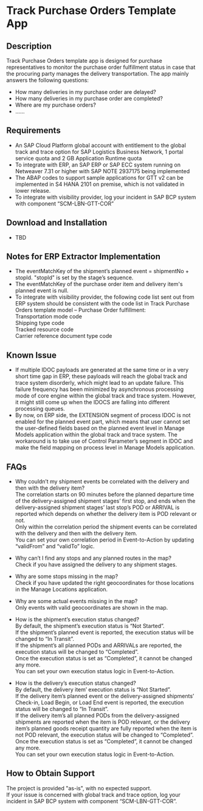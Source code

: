 # Track Purchase Orders Template App

## Description
Track Purchase Orders template app is designed for purchase representatives to monitor the purchase order fulfillment status in case that the procuring party manages the delivery transportation. The app mainly answers the following questions:</br>
* How many deliveries in my purchase order are delayed?
* How many deliveries in my purchase order are completed?
* Where are my purchase orders?
* ……  

## Requirements
* An SAP Cloud Platform global account with entitlement to the global track and trace option for SAP Logistics Business Network, 1 portal service quota and 2 GB Application Runtime quota
* To integrate with ERP, an SAP ERP or SAP ECC system running on Netweaver 7.31 or higher with SAP NOTE 2937175 being implemented
* The ABAP codes to support sample applications for GTT v2 can be implemented in S4 HANA 2101 on premise, which is not validated in lower release.
* To integrate with visibility provider, log your incident in SAP BCP system with component “SCM-LBN-GTT-COR”</br>

## Download and Installation
* TBD

## Notes for ERP Extractor Implementation
* The eventMatchKey of the shipment’s planned event = shipmentNo + stopId. "stopId" is set by the stage’s sequence.</br>
* The eventMatchKey of the purchase order item and delivery item's planned event is null.</br>
* To integrate with visibility provider, the following code list sent out from ERP system should be consistent with the code list in Track Purchase Orders template model – Purchase Order fulfillment:</br>
Transportation mode code </br>
Shipping type code </br>
Tracked resource code </br>
Carrier reference document type code </br>

## Known Issue
* If multiple IDOC payloads are generated at the same time or in a very short time gap in ERP, these payloads will reach the global track and trace system disorderly, which might lead to an update failure. This failure frequency has been minimized by asynchronous processing mode of core engine within the global track and trace system. However, it might still come up when the IDOCS are falling into different processing queues.</br>
* By now, on ERP side, the EXTENSION segment of process IDOC is not enabled for the planned event part, which means that user cannot set the user-defined fields based on the planned event level in Manage Models application within the global track and trace system. The workaround is to take use of Control Parameter’s segment in IDOC and make the field mapping on process level in Manage Models application.</br>

## FAQs
* Why couldn’t my shipment events be correlated with the delivery and then with the delivery item?</br>
The correlation starts on 90 minutes before the planned departure time of the delivery-assigned shipment stages’ first stop, and ends when the delivery-assigned shipment stages’ last stop’s POD or ARRIVAL is reported which depends on whether the delivery item is POD relevant or not.</br>
Only within the correlation period the shipment events can be correlated with the delivery and then with the delivery item.</br>
You can set your own correlation period in Event-to-Action by updating “validFrom” and “validTo” logic.</br>

* Why can’t I find any stops and any planned routes in the map?</br>
Check if you have assigned the delivery to any shipment stages.</br>

* Why are some stops missing in the map?</br>
Check if you have updated the right geocoordinates for those locations in the Manage Locations application.</br>

* Why are some actual events missing in the map?</br>
Only events with valid geocoordinates are shown in the map.</br>

* How is the shipment’s execution status changed?</br>
By default, the shipment’s execution status is “Not Started”.</br>
If the shipment’s planned event is reported, the execution status will be changed to “In Transit”.</br>
If the shipment’s all planned PODs and ARRIVALs are reported, the execution status will be changed to “Completed”.</br>
Once the execution status is set as “Completed”, it cannot be changed any more.</br>
You can set your own execution status logic in Event-to-Action.</br>

* How is the delivery’s execution status changed?</br>
By default, the delivery item’ execution status is “Not Started”.</br>
If the delivery item’s planned event or the delivery-assigned shipments’ Check-in, Load Begin, or Load End event is reported, the execution status will be changed to “In Transit”.</br>
If the delivery item’s all planned PODs from the delivery-assigned shipments are reported when the item is POD relevant, or the delivery item’s planned goods receipt quantity are fully reported when the item is not POD relevant, the execution status will be changed to “Completed”. </br>
Once the execution status is set as “Completed”, it cannot be changed any more. </br>
You can set your own execution status logic in Event-to-Action. </br>

## How to Obtain Support
The project is provided "as-is", with no expected support. </br>
If your issue is concerned with global track and trace option, log your incident in SAP BCP system with component “SCM-LBN-GTT-COR”.</br>
